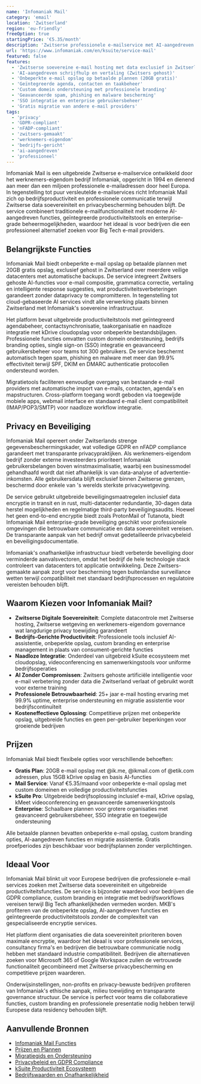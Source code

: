 ```yaml
---
name: 'Infomaniak Mail'
category: 'email'
location: 'Zwitserland'
region: 'eu-friendly'
freeOption: true
startingPrice: '€5.35/month'
description: 'Zwitserse professionele e-mailservice met AI-aangedreven functies, onbeperkte opslag en uitgebreide business productiviteitstools van werknemers-eigendom Infomaniak.'
url: 'https://www.infomaniak.com/en/ksuite/service-mail'
featured: false
features:
  - 'Zwitserse soevereine e-mail hosting met data exclusief in Zwitserland'
  - 'AI-aangedreven schrijfhulp en vertaling (Zwitsers gehost)'
  - 'Onbeperkte e-mail opslag op betaalde plannen (20GB gratis)'
  - 'Geïntegreerde agenda, contacten en taakbeheer'
  - 'Custom domein ondersteuning met professionele branding'
  - 'Geavanceerde spam, phishing en malware bescherming'
  - 'SSO integratie en enterprise gebruikersbeheer'
  - 'Gratis migratie van andere e-mail providers'
tags:
  - 'privacy'
  - 'GDPR-compliant'
  - 'nFADP-compliant'
  - 'zwitsers-gemaakt'
  - 'werknemers-eigendom'
  - 'bedrijfs-gericht'
  - 'ai-aangedreven'
  - 'professioneel'
---
```


Infomaniak Mail is een uitgebreide Zwitserse e-mailservice ontwikkeld door het werknemers-eigendom bedrijf Infomaniak, opgericht in 1994 en dienend aan meer dan een miljoen professionele e-mailadressen door heel Europa. In tegenstelling tot puur versleutelde e-mailservices richt Infomaniak Mail zich op bedrijfsproductiviteit en professionele communicatie terwijl Zwitserse data soevereiniteit en privacybescherming behouden blijft. De service combineert traditionele e-mailfunctionaliteit met moderne AI-aangedreven functies, geïntegreerde productiviteitstools en enterprise-grade beheermogelijkheden, waardoor het ideaal is voor bedrijven die een professioneel alternatief zoeken voor Big Tech e-mail providers.

## Belangrijkste Functies

Infomaniak Mail biedt onbeperkte e-mail opslag op betaalde plannen met 20GB gratis opslag, exclusief gehost in Zwitserland over meerdere veilige datacenters met automatische backups. De service integreert Zwitsers gehoste AI-functies voor e-mail compositie, grammatica correctie, vertaling en intelligente response suggesties, wat productiviteitsverbeteringen garandeert zonder dataprivacy te compromitteren. In tegenstelling tot cloud-gebaseerde AI services vindt alle verwerking plaats binnen Zwitserland met Infomaniak's soevereine infrastructuur.

Het platform bevat uitgebreide productiviteitstools met geïntegreerd agendabeheer, contactsynchronisatie, taakorganisatie en naadloze integratie met kDrive cloudopslag voor onbeperkte bestandsbijlagen. Professionele functies omvatten custom domein ondersteuning, bedrijfs branding opties, single sign-on (SSO) integratie en geavanceerd gebruikersbeheer voor teams tot 300 gebruikers. De service beschermt automatisch tegen spam, phishing en malware met meer dan 99.9% effectiviteit terwijl SPF, DKIM en DMARC authenticatie protocollen ondersteund worden.

Migratietools faciliteren eenvoudige overgang van bestaande e-mail providers met automatische import van e-mails, contacten, agenda's en mapstructuren. Cross-platform toegang wordt geboden via toegewijde mobiele apps, webmail interface en standaard e-mail client compatibiliteit (IMAP/POP3/SMTP) voor naadloze workflow integratie.

## Privacy en Beveiliging

Infomaniak Mail opereert onder Zwitserlands strenge gegevensbeschermingskader, wat volledige GDPR en nFADP compliance garandeert met transparante privacypraktijken. Als werknemers-eigendom bedrijf zonder externe investeerders prioriteert Infomaniak gebruikersbelangen boven winstmaximalisatie, waarbij een businessmodel gehandhaafd wordt dat niet afhankelijk is van data-analyse of advertentie-inkomsten. Alle gebruikersdata blijft exclusief binnen Zwitserse grenzen, beschermd door enkele van 's werelds sterkste privacywetgeving.

De service gebruikt uitgebreide beveiligingsmaatregelen inclusief data encryptie in transit en in rust, multi-datacenter redundantie, 30-dagen data herstel mogelijkheden en regelmatige third-party beveiligingsaudits. Hoewel het geen end-to-end encryptie biedt zoals ProtonMail of Tutanota, biedt Infomaniak Mail enterprise-grade beveiliging geschikt voor professionele omgevingen die betrouwbare communicatie en data soevereiniteit vereisen. De transparante aanpak van het bedrijf omvat gedetailleerde privacybeleid en beveiligingsdocumentatie.

Infomaniak's onafhankelijke infrastructuur biedt verbeterde beveiliging door verminderde aanvalsvectoren, omdat het bedrijf de hele technologie stack controleert van datacenters tot applicatie ontwikkeling. Deze Zwitsers-gemaakte aanpak zorgt voor bescherming tegen buitenlandse surveillance wetten terwijl compatibiliteit met standaard bedrijfsprocessen en regulatoire vereisten behouden blijft.

## Waarom Kiezen voor Infomaniak Mail?

- **Zwitserse Digitale Soevereiniteit**: Complete datacontrole met Zwitserse hosting, Zwitserse wetgeving en werknemers-eigendom governance wat langdurige privacy toewijding garandeert
- **Bedrijfs-Gerichte Productiviteit**: Professionele tools inclusief AI-assistentie, onbeperkte opslag, custom branding en enterprise management in plaats van consument-gerichte functies
- **Naadloze Integratie**: Onderdeel van uitgebreid kSuite ecosysteem met cloudopslag, videoconferencing en samenwerkingstools voor uniforme bedrijfsoperaties
- **AI Zonder Compromissen**: Zwitsers gehoste artificiële intelligentie voor e-mail verbetering zonder data die Zwitserland verlaat of gebruikt wordt voor externe training
- **Professionele Betrouwbaarheid**: 25+ jaar e-mail hosting ervaring met 99.9% uptime, enterprise ondersteuning en migratie assistentie voor bedrijfscontinuïteit
- **Kosteneffectieve Oplossing**: Competitieve prijzen met onbeperkte opslag, uitgebreide functies en geen per-gebruiker beperkingen voor groeiende bedrijven

## Prijzen

Infomaniak Mail biedt flexibele opties voor verschillende behoeften:

- **Gratis Plan**: 20GB e-mail opslag met @ik.me, @ikmail.com of @etik.com adressen, plus 15GB kDrive opslag en basis AI-functies
- **Mail Service**: Vanaf €5.35/maand voor onbeperkte e-mail opslag met custom domeinen en volledige productiviteitsfuncties
- **kSuite Pro**: Uitgebreide bedrijfsoplossing inclusief e-mail, kDrive opslag, kMeet videoconferencing en geavanceerde samenwerkingstools
- **Enterprise**: Schaalbare plannen voor grotere organisaties met geavanceerd gebruikersbeheer, SSO integratie en toegewijde ondersteuning

Alle betaalde plannen bevatten onbeperkte e-mail opslag, custom branding opties, AI-aangedreven functies en migratie assistentie. Gratis proefperiodes zijn beschikbaar voor bedrijfsplannen zonder verplichtingen.

## Ideaal Voor

Infomaniak Mail blinkt uit voor Europese bedrijven die professionele e-mail services zoeken met Zwitserse data soevereiniteit en uitgebreide productiviteitsfuncties. De service is bijzonder waardevol voor bedrijven die GDPR compliance, custom branding en integratie met bedrijfsworkflows vereisen terwijl Big Tech afhankelijkheden vermeden worden. MKB's profiteren van de onbeperkte opslag, AI-aangedreven functies en geïntegreerde productiviteitstools zonder de complexiteit van gespecialiseerde encryptie services.

Het platform dient organisaties die data soevereiniteit prioriteren boven maximale encryptie, waardoor het ideaal is voor professionele services, consultancy firma's en bedrijven die betrouwbare communicatie nodig hebben met standaard industrie compatibiliteit. Bedrijven die alternatieven zoeken voor Microsoft 365 of Google Workspace zullen de vertrouwde functionaliteit gecombineerd met Zwitserse privacybescherming en competitieve prijzen waarderen.

Onderwijsinstellingen, non-profits en privacy-bewuste bedrijven profiteren van Infomaniak's ethische aanpak, milieu toewijding en transparante governance structuur. De service is perfect voor teams die collaboratieve functies, custom branding en professionele presentatie nodig hebben terwijl Europese data residency behouden blijft.

## Aanvullende Bronnen

- [Infomaniak Mail Functies](https://www.infomaniak.com/en/ksuite/service-mail)
- [Prijzen en Plannen](https://www.infomaniak.com/en/hosting/service-mail/prices)
- [Migratiegids en Ondersteuning](https://www.infomaniak.com/en/ksuite/service-mail/ecosystem)
- [Privacybeleid en GDPR Compliance](https://www.infomaniak.com/en/legal/general-data-protection-regulation)
- [kSuite Productiviteit Ecosysteem](https://www.infomaniak.com/en/ksuite)
- [Bedrijfswaarden en Onafhankelijkheid](https://www.infomaniak.com/en/about)